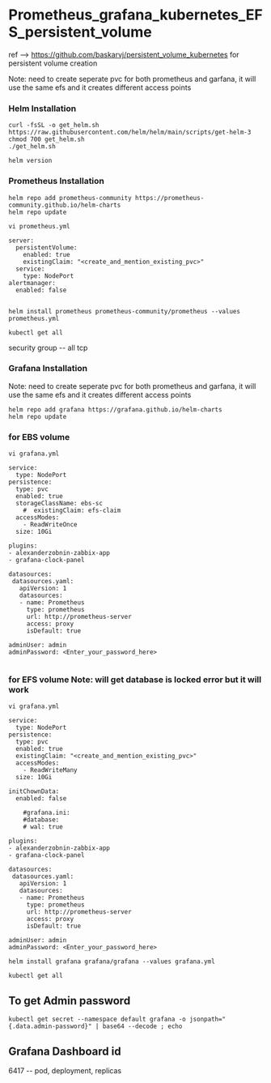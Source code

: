 # Prometheus_grafana_kubernetes_EFS_persistent_volume

ref --> https://github.com/baskarvj/persistent_volume_kubernetes for persistent volume creation

Note: need to create seperate pvc for both prometheus and garfana, it will use the same efs and it creates different access points
### Helm Installation ######
~~~
curl -fsSL -o get_helm.sh https://raw.githubusercontent.com/helm/helm/main/scripts/get-helm-3
chmod 700 get_helm.sh
./get_helm.sh
~~~
~~~
helm version
~~~

### Prometheus Installation #######
~~~
helm repo add prometheus-community https://prometheus-community.github.io/helm-charts
helm repo update
~~~
~~~
vi prometheus.yml
~~~
~~~
server:
  persistentVolume:
    enabled: true
    existingClaim: "<create_and_mention_existing_pvc>"
  service:
    type: NodePort
alertmanager:
  enabled: false


~~~
~~~
helm install prometheus prometheus-community/prometheus --values prometheus.yml
~~~
~~~
kubectl get all
~~~
security group -- all tcp



### Grafana Installation #######

Note: need to create seperate pvc for both prometheus and garfana, it will use the same efs and it creates different access points

~~~
helm repo add grafana https://grafana.github.io/helm-charts
helm repo update
~~~

### for EBS volume
~~~
vi grafana.yml
~~~
~~~
service:
  type: NodePort
persistence:
  type: pvc
  enabled: true
  storageClassName: ebs-sc
    #  existingClaim: efs-claim
  accessModes:
    - ReadWriteOnce
  size: 10Gi

plugins:
- alexanderzobnin-zabbix-app
- grafana-clock-panel

datasources:
 datasources.yaml:
   apiVersion: 1
   datasources:
   - name: Prometheus
     type: prometheus
     url: http://prometheus-server
     access: proxy
     isDefault: true

adminUser: admin
adminPassword: <Enter_your_password_here>


~~~

### for EFS volume   Note: will get database is locked error but it will work
~~~
vi grafana.yml
~~~
~~~
service:
  type: NodePort
persistence:
  type: pvc
  enabled: true
  existingClaim: "<create_and_mention_existing_pvc>"
  accessModes:
    - ReadWriteMany
  size: 10Gi

initChownData:
  enabled: false

    #grafana.ini:
    #database:
    # wal: true

plugins:
- alexanderzobnin-zabbix-app
- grafana-clock-panel

datasources:
 datasources.yaml:
   apiVersion: 1
   datasources:
   - name: Prometheus
     type: prometheus
     url: http://prometheus-server
     access: proxy
     isDefault: true

adminUser: admin
adminPassword: <Enter_your_password_here>
~~~
~~~
helm install grafana grafana/grafana --values grafana.yml
~~~
~~~
kubectl get all
~~~
## To get Admin password ##
~~~
kubectl get secret --namespace default grafana -o jsonpath="{.data.admin-password}" | base64 --decode ; echo
~~~

## Grafana Dashboard id ##

6417 -- pod, deployment, replicas
